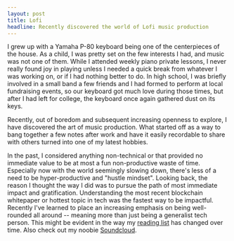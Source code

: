 ```yaml
---
layout: post
title: Lofi
headline: Recently discovered the world of Lofi music production
---
```


I grew up with a Yamaha P-80 keyboard being one of the centerpieces of the house. As a child, I was pretty set on the few interests I had, and music was not one of them. While I attended weekly piano private lessons, I never really found joy in playing unless I needed a quick break from whatever I was working on, or if I had nothing better to do. In high school, I was briefly involved in a small band a few friends and I had formed to perform at local fundraising events, so our keyboard got much love during those times, but after I had left for college, the keyboard once again gathered dust on its keys.

Recently, out of boredom and subsequent increasing openness to explore, I have discovered the art of music production. What started off as a way to bang together a few notes after work and have it easily recordable to share with others turned into one of my latest hobbies. 

In the past, I considered anything non-technical or that provided no immediate value to be at most a fun non-productive waste of time. Especially now with the world seemingly slowing down, there's less of a need to be hyper-productive and "hustle mindset". Looking back, the reason I thought the way I did was to pursue the path of most immediate impact and gratification. Understanding the most recent blockchain whitepaper or hottest topic in tech was the fastest way to be impactful. Recently I've learned to place an increasing emphasis on being well-rounded all around -- meaning more than just being a generalist tech person. This might be evident in the way my [reading list](/reading/) has changed over time. Also check out my noobie [Soundcloud](https://soundcloud.com/rustboi). 



